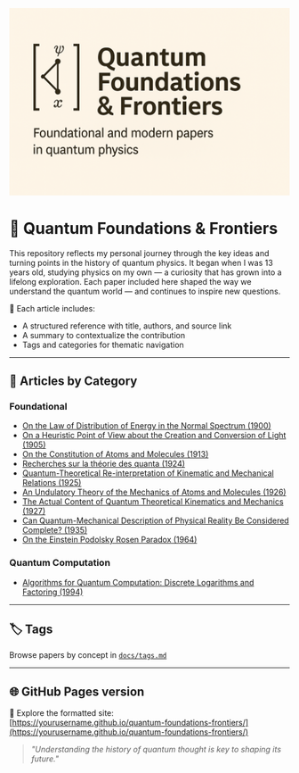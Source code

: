 ![Quantum Foundations & Frontiers](assets/quantum-foundations-frontiers.png)

# 🧠 Quantum Foundations & Frontiers

This repository reflects my personal journey through the key ideas and turning points in the history of quantum physics. It began when I was 13 years old, studying physics on my own — a curiosity that has grown into a lifelong exploration. Each paper included here shaped the way we understand the quantum world — and continues to inspire new questions.

📂 Each article includes:
- A structured reference with title, authors, and source link
- A summary to contextualize the contribution
- Tags and categories for thematic navigation

---

## 📜 Articles by Category

### Foundational
- [On the Law of Distribution of Energy in the Normal Spectrum (1900)](references/planck-1900-distribution-law.md)
- [On a Heuristic Point of View about the Creation and Conversion of Light (1905)](references/einstein-1905-photoelectric-effect.md)
- [On the Constitution of Atoms and Molecules (1913)](references/bohr-1913-constitution-of-atoms.md)
- [Recherches sur la théorie des quanta (1924)](references/debroglie-1924-quantum-theory.md)
- [Quantum-Theoretical Re-interpretation of Kinematic and Mechanical Relations (1925)](references/heisenberg-1925-matrix-mechanics.md)
- [An Undulatory Theory of the Mechanics of Atoms and Molecules (1926)](references/schrodinger-1926-wave-theory.md)
- [The Actual Content of Quantum Theoretical Kinematics and Mechanics (1927)](references/heisenberg-1927-uncertainty.md)
- [Can Quantum-Mechanical Description of Physical Reality Be Considered Complete? (1935)](references/einstein-1935-epr-paradox.md)
- [On the Einstein Podolsky Rosen Paradox (1964)](references/bell-1964-bells-theorem.md)

### Quantum Computation
- [Algorithms for Quantum Computation: Discrete Logarithms and Factoring (1994)](references/shor-1994-shors-algorithm.md)


---

## 🏷 Tags

Browse papers by concept in [`docs/tags.md`](docs/tags.md)

---

## 🌐 GitHub Pages version

📘 Explore the formatted site:  
[https://yourusername.github.io/quantum-foundations-frontiers/](https://yourusername.github.io/quantum-foundations-frontiers/)

> _"Understanding the history of quantum thought is key to shaping its future."_
